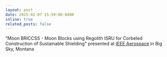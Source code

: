 ```yaml
---
layout: post
date: 2025-02-07 15:59:00-0400
inline: true
related_posts: false
---
```


"Moon BRICCSS - Moon Blocks using Regolith ISRU for Corbeled Construction of Sustainable Shielding" presented at [IEEE Aerospace](https://www.aeroconf.org/) in Big Sky, Montana
